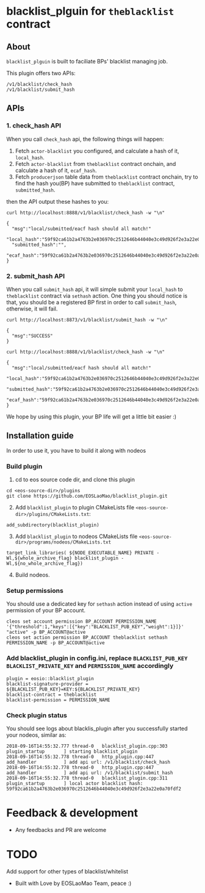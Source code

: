 # blacklist_plguin for `theblacklist` contract


## About

`blacklist_plguin` is built to faciliate BPs' blacklist managing job.

This plugin offers two APIs:

```
/v1/blacklist/check_hash
/v1/blacklist/submit_hash
```

## APIs

### 1. check_hash API

When you call `check_hash` api, the following things will happen:

1. Fetch `actor-blacklist` you configured, and calculate a hash of it, `local_hash`.
2. Fetch `actor-blacklist` from `theblacklist` contract onchain, and calculate a hash of it, `ecaf_hash`.
3. Fetch `producerjson` table data from `theblacklist` contract onchain, try to find the hash you(BP) have submitted to `theblacklist` contract, `submitted_hash`.

then the API output these hashes to you:

```
curl http://localhost:8888/v1/blacklist/check_hash -w "\n"

{
  "msg":"local/submitted/eacf hash should all match!"
  "local_hash":"59f92ca61b2a4763b2e036970c2512646b44040e3c49d926f2e3a22e0a70fdf2",
  "submitted_hash":"",
  "ecaf_hash":"59f92ca61b2a4763b2e036970c2512646b44040e3c49d926f2e3a22e0a70fdf2",
}

```


### 2. submit_hash API

When you call `submit_hash` api, it will simple submit your `local_hash` to `theblacklist` contract via `sethash` action. One thing you should notice is that, you should be a registered BP first in order to call `submit_hash`, otherwise, it will fail.

```
curl http://localhost:8873/v1/blacklist/submit_hash -w "\n"

{
  "msg":"SUCCESS"
}

curl http://localhost:8888/v1/blacklist/check_hash -w "\n"

{
  "msg":"local/submitted/eacf hash should all match!"
  "local_hash":"59f92ca61b2a4763b2e036970c2512646b44040e3c49d926f2e3a22e0a70fdf2",
  "submitted_hash":"59f92ca61b2a4763b2e036970c2512646b44040e3c49d926f2e3a22e0a70fdf2",
  "ecaf_hash":"59f92ca61b2a4763b2e036970c2512646b44040e3c49d926f2e3a22e0a70fdf2",
}

```

We hope by using this plugin, your BP life will get a little bit easier :)

## Installation guide

In order to use it, you have to build it along with nodeos

### Build plugin

1. cd to eos source code dir, and clone this plugin
  ```
  cd <eos-source-dir>/plugins
  git clone https://github.com/EOSLaoMao/blacklist_plugin.git
  ```
2. Add `blacklist_plugin` to plugin CMakeLists file `<eos-source-dir>/plugins/CMakeLists.txt`:
  ```
  add_subdirectory(blacklist_plugin)
  ```

3. Add `blacklist_plugin` to nodeos CMakeLists file `<eos-source-dir>/programs/nodeos/CMakeLists.txt`
  ```
  target_link_libraries( ${NODE_EXECUTABLE_NAME} PRIVATE -Wl,${whole_archive_flag} blacklist_plugin -Wl,${no_whole_archive_flag})
  ```
4. Build nodeos.

### Setup permissions 
You should use a dedicated key for `sethash` action instead of using `active` permission of your BP account.

```
cleos set account permission BP_ACCOUNT PERMISSION_NAME '{"threshold":1,"keys":[{"key":"BLACKLIST_PUB_KEY","weight":1}]}' "active" -p BP_ACCOUNT@active
cleos set action permission BP_ACCOUNT theblacklist sethash PERMISSION_NAME -p BP_ACCOUNT@active
```
### Add blacklist_plugin in config.ini, replace `BLACKLIST_PUB_KEY` `BLACKLIST_PRIVATE_KEY` and `PERMISSION_NAME` accordingly

```
plugin = eosio::blacklist_plugin
blacklist-signature-provider = ${BLACKLIST_PUB_KEY}=KEY:${BLACKLIST_PRIVATE_KEY}
blacklist-contract = theblacklist
blacklist-permission = PERMISSION_NAME
 ```
 
### Check plugin status
You should see logs about blacklis_plugin after you successfully started your nodeos, similar as:

```
2018-09-16T14:55:32.777 thread-0   blacklist_plugin.cpp:303      plugin_startup       ] starting blacklist_plugin
2018-09-16T14:55:32.778 thread-0   http_plugin.cpp:447           add_handler          ] add api url: /v1/blacklist/check_hash
2018-09-16T14:55:32.778 thread-0   http_plugin.cpp:447           add_handler          ] add api url: /v1/blacklist/submit_hash
2018-09-16T14:55:32.778 thread-0   blacklist_plugin.cpp:311      plugin_startup       ] local actor blacklist hash:     59f92ca61b2a4763b2e036970c2512646b44040e3c49d926f2e3a22e0a70fdf2

```

# Feedback & development
- Any feedbacks and PR are welcome

# TODO

Add support for other types of blacklist/whitelist

- Built with Love by EOSLaoMao Team, peace :)
